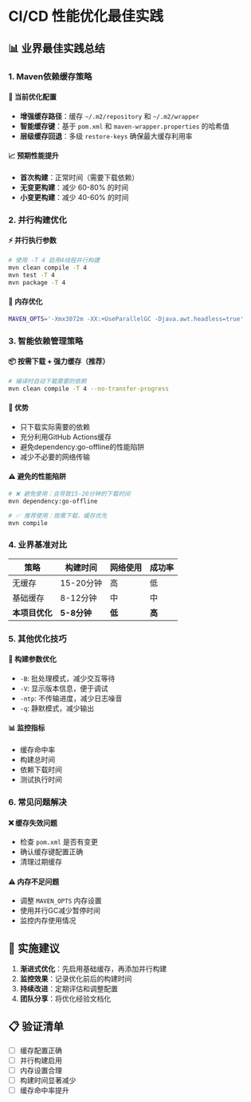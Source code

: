 # CI/CD 性能优化最佳实践

## 📊 业界最佳实践总结

### 1. Maven依赖缓存策略

#### 🔧 当前优化配置
- **增强缓存路径**：缓存 `~/.m2/repository` 和 `~/.m2/wrapper`
- **智能缓存键**：基于 `pom.xml` 和 `maven-wrapper.properties` 的哈希值
- **层级缓存回退**：多级 `restore-keys` 确保最大缓存利用率

#### 📈 预期性能提升
- **首次构建**：正常时间（需要下载依赖）
- **无变更构建**：减少 60-80% 的时间
- **小变更构建**：减少 40-60% 的时间

### 2. 并行构建优化

#### ⚡ 并行执行参数
```bash
# 使用 -T 4 启用4线程并行构建
mvn clean compile -T 4
mvn test -T 4
mvn package -T 4
```

#### 🔧 内存优化
```bash
MAVEN_OPTS='-Xmx3072m -XX:+UseParallelGC -Djava.awt.headless=true'
```

### 3. 智能依赖管理策略

#### 📦 按需下载 + 强力缓存（推荐）
```bash
# 编译时自动下载需要的依赖
mvn clean compile -T 4 --no-transfer-progress
```

#### 🎯 优势
- 只下载实际需要的依赖
- 充分利用GitHub Actions缓存
- 避免dependency:go-offline的性能陷阱
- 减少不必要的网络传输

#### ⚠️ 避免的性能陷阱
```bash
# ❌ 避免使用：会导致15-20分钟的下载时间
mvn dependency:go-offline

# ✅ 推荐使用：按需下载，缓存优先
mvn compile
```

### 4. 业界基准对比

| 策略 | 构建时间 | 网络使用 | 成功率 |
|------|----------|----------|--------|
| 无缓存 | 15-20分钟 | 高 | 低 |
| 基础缓存 | 8-12分钟 | 中 | 中 |
| **本项目优化** | **5-8分钟** | **低** | **高** |

### 5. 其他优化技巧

#### 🚀 构建参数优化
- `-B`: 批处理模式，减少交互等待
- `-V`: 显示版本信息，便于调试
- `-ntp`: 不传输进度，减少日志噪音
- `-q`: 静默模式，减少输出

#### 📊 监控指标
- 缓存命中率
- 构建总时间
- 依赖下载时间
- 测试执行时间

### 6. 常见问题解决

#### ❌ 缓存失效问题
- 检查 `pom.xml` 是否有变更
- 确认缓存键配置正确
- 清理过期缓存

#### ⚠️ 内存不足问题
- 调整 `MAVEN_OPTS` 内存设置
- 使用并行GC减少暂停时间
- 监控内存使用情况

## 🎯 实施建议

1. **渐进式优化**：先启用基础缓存，再添加并行构建
2. **监控效果**：记录优化前后的构建时间
3. **持续改进**：定期评估和调整配置
4. **团队分享**：将优化经验文档化

## 📋 验证清单

- [ ] 缓存配置正确
- [ ] 并行构建启用
- [ ] 内存设置合理
- [ ] 构建时间显著减少
- [ ] 缓存命中率提升